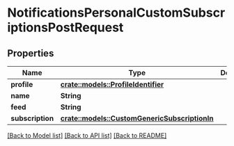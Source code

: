 # NotificationsPersonalCustomSubscriptionsPostRequest

## Properties

Name | Type | Description | Notes
------------ | ------------- | ------------- | -------------
**profile** | [**crate::models::ProfileIdentifier**](ProfileIdentifier.md) |  | 
**name** | **String** |  | 
**feed** | **String** |  | 
**subscription** | [**crate::models::CustomGenericSubscriptionIn**](CustomGenericSubscriptionIn.md) |  | 

[[Back to Model list]](../README.md#documentation-for-models) [[Back to API list]](../README.md#documentation-for-api-endpoints) [[Back to README]](../README.md)


